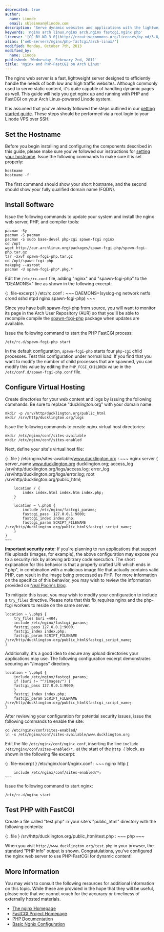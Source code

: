 ```yaml
---
deprecated: true
author:
  name: Linode
  email: skleinman@linode.com
description: 'Serve dynamic websites and applications with the lightweight nginx web server and PHP-FastCGI on Arch Linux.'
keywords: 'nginx arch linux,nginx arch,nginx fastcgi,nginx php'
license: '[CC BY-ND 3.0](http://creativecommons.org/licenses/by-nd/3.0/us/)'
alias: ['web-servers/nginx/php-fastcgi/arch-linux/']
modified: Monday, October 7th, 2013
modified_by:
  name: Linode
published: 'Wednesday, February 2nd, 2011'
title: 'Nginx and PHP-FastCGI on Arch Linux'
---
```




The nginx web server is a fast, lightweight server designed to efficiently handle the needs of both low and high traffic websites. Although commonly used to serve static content, it's quite capable of handling dynamic pages as well. This guide will help you get nginx up and running with PHP and FastCGI on your Arch Linux-powered Linode system.

It is assumed that you've already followed the steps outlined in our [getting started guide](/docs/getting-started/). These steps should be performed via a root login to your Linode VPS over SSH.

Set the Hostname
----------------

Before you begin installing and configuring the components described in this guide, please make sure you've followed our instructions for [setting your hostname](/docs/getting-started#sph_set-the-hostname). Issue the following commands to make sure it is set properly:

    hostname
    hostname -f

The first command should show your short hostname, and the second should show your fully qualified domain name (FQDN).

Install Software
----------------

Issue the following commands to update your system and install the nginx web server, PHP, and compiler tools:

    pacman -Sy
    pacman -S pacman
    pacman -S sudo base-devel php-cgi spawn-fcgi nginx
    cd /opt
    wget http://aur.archlinux.org/packages/spawn-fcgi-php/spawn-fcgi-php.tar.gz
    tar -zxvf spawn-fcgi-php.tar.gz
    cd /opt/spawn-fcgi-php
    makepkg --asroot
    pacman -U spawn-fcgi-php*.pkg.*

Edit the `/etc/rc.conf` file, adding "nginx" and "spawn-fcgi-php" to the "DEAMONS=" line as shown in the following excerpt:

{: .file-excerpt }
/etc/rc.conf
:   ~~~
    DAEMONS=(syslog-ng network netfs crond sshd ntpd nginx spawn-fcgi-php)
    ~~~
    
Since you have built spawn-fcgi-php from source, you will want to monitor its page in the Arch User Repository (AUR) so that you'll be able to recompile compile the [spawn-fcgi-php](http://aur.archlinux.org/packages.php?ID=37439) package when updates are available.

Issue the following command to start the PHP FastCGI process:

    /etc/rc.d/spawn-fcgi-php start

In the default configuration, `spawn-fcgi-php` starts four `php-cgi` child processes. Test this configuration under normal load. If you find that you want to modify the number of child processes that are spawned, you can modify this value by editing the `PHP_FCGI_CHILDREN` value in the `/etc/conf.d/spawn-fcgi-php.conf` file.

Configure Virtual Hosting
-------------------------

Create directories for your web content and logs by issuing the following commands. Be sure to replace "ducklington.org" with your domain name.

    mkdir -p /srv/http/ducklington.org/public_html
    mkdir /srv/http/ducklington.org/logs

Issue the following commands to create nginx virtual host directories:

    mkdir /etc/nginx/conf/sites-available
    mkdir /etc/nginx/conf/sites-enabled

Next, define your site's virtual host file:

{: .file }
/etc/nginx/sites-available/www.ducklington.org
:   ~~~ nginx
    server {
        server_name www.ducklington.org ducklington.org;
        access_log /srv/http/ducklington.org/logs/access.log;
        error_log /srv/http/ducklington.org/logs/error.log;
        root /srv/http/ducklington.org/public_html;

        location / {
            index index.html index.htm index.php;
        }

        location ~ \.php$ {
            include /etc/nginx/fastcgi_params;
            fastcgi_pass  127.0.0.1:9000;
            fastcgi_index index.php;
            fastcgi_param SCRIPT_FILENAME /srv/http/ducklington.org/public_html$fastcgi_script_name;
        }
    }
    ~~~

**Important security note:** If you're planning to run applications that support file uploads (images, for example), the above configuration may expose you to a security risk by allowing arbitrary code execution. The short explanation for this behavior is that a properly crafted URI which ends in ".php", in combination with a malicious image file that actually contains valid PHP, can result in the image being processed as PHP. For more information on the specifics of this behavior, you may wish to review the information provided on [Neal Poole's blog](https://nealpoole.com/blog/2011/04/setting-up-php-fastcgi-and-nginx-dont-trust-the-tutorials-check-your-configuration/).

To mitigate this issue, you may wish to modify your configuration to include a `try_files` directive. Please note that this fix requires nginx and the php-fcgi workers to reside on the same server.

~~~ nginx
location ~ \.php$ {
    try_files $uri =404;
    include /etc/nginx/fastcgi_params;
    fastcgi_pass 127.0.0.1:9000;
    fastcgi_index index.php;
    fastcgi_param SCRIPT_FILENAME /srv/http/ducklington.org/public_html$fastcgi_script_name;
}
~~~

Additionally, it's a good idea to secure any upload directories your applications may use. The following configuration excerpt demonstrates securing an "/images" directory.

~~~ nginx
location ~ \.php$ {
    include /etc/nginx/fastcgi_params;
    if ($uri !~ "^/images/") {
    fastcgi_pass 127.0.0.1:9000;
    }
    fastcgi_index index.php;
    fastcgi_param SCRIPT_FILENAME /srv/http/ducklington.org/public_html$fastcgi_script_name;
}
~~~

After reviewing your configuration for potential security issues, issue the following commands to enable the site:

    cd /etc/nginx/conf/sites-enabled/
    ln -s /etc/nginx/conf/sites-available/www.ducklington.org

Edit the file `/etc/nginx/conf/nginx.conf`, inserting the line `include /etc/nginx/conf/sites-enabled/*;` at the start of the `http {` block, as shown in the following file excerpt:

{: .file-excerpt }
/etc/nginx/conf/nginx.conf
:   ~~~ nginx
    http {

        include /etc/nginx/conf/sites-enabled/*;
    ~~~

Issue the following command to start nginx:

    /etc/rc.d/nginx start

Test PHP with FastCGI
---------------------

Create a file called "test.php" in your site's "public\_html" directory with the following contents:

{: .file }
/srv/http/ducklington.org/public\_html/test.php
:   ~~~ php
    <?php phpinfo(); ?>
    ~~~

When you visit `http://www.ducklington.org/test.php` in your browser, the standard "PHP info" output is shown. Congratulations, you've configured the nginx web server to use PHP-FastCGI for dynamic content!

More Information
----------------

You may wish to consult the following resources for additional information on this topic. While these are provided in the hope that they will be useful, please note that we cannot vouch for the accuracy or timeliness of externally hosted materials.

- [The nginx Homepage](http://nginx.org/)
- [FastCGI Project Homepage](http://www.fastcgi.com/)
- [PHP Documentation](http://www.php.net/docs.php)
- [Basic Ngnix Configuration](/docs/websites/nginx/basic-nginx-configuration)



